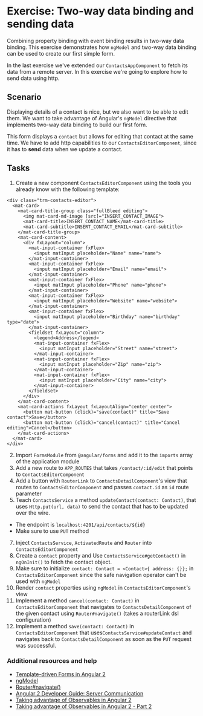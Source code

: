 # Exercise: Two-way data binding and sending data

Combining property binding with event binding results in two-way data binding. This exercise demonstrates how `ngModel` and two-way data binding can be used to create our first simple form.

In the last exercise we've extended our `ContactsAppComponent` to fetch its data from a remote server. In this exercise we're going to explore how to send data using http.

## Scenario

Displaying details of a contact is nice, but we also want to be able to edit them. We want to take advantage of Angular's `ngModel` directive that implements two-way data binding to build our first form.

This form displays a `contact` but allows for editing that contact at the same time. We have to add http capabilities to our `ContactsEditorComponent`, since it has to **send** data when we update a contact.

## Tasks

1. Create a new component `ContactsEditorComponent` using the tools you already know with the following template:

  ```
  <div class="trm-contacts-editor">
    <mat-card>
      <mat-card-title-group class="fullBleed editing">
        <img mat-card-md-image [src]="INSERT_CONTACT_IMAGE">
        <mat-card-title>INSERT_CONTACT_NAME</mat-card-title>
        <mat-card-subtitle>INSERT_CONTACT_EMAIL</mat-card-subtitle>
      </mat-card-title-group>
      <mat-card-content>
        <div fxLayout="column">
          <mat-input-container fxFlex>
            <input matInput placeholder="Name" name="name">
          </mat-input-container>
          <mat-input-container fxFlex>
            <input matInput placeholder="Email" name="email">
          </mat-input-container>
          <mat-input-container fxFlex>
            <input matInput placeholder="Phone" name="phone">
          </mat-input-container>
          <mat-input-container fxFlex>
            <input matInput placeholder="Website" name="website">
          </mat-input-container>
          <mat-input-container fxFlex>
            <input matInput placeholder="Birthday" name="birthday" type="date">
          </mat-input-container>
          <fieldset fxLayout="column">
            <legend>Address</legend>
            <mat-input-container fxFlex>
              <input matInput placeholder="Street" name="street">
            </mat-input-container>
            <mat-input-container fxFlex>
              <input matInput placeholder="Zip" name="zip">
            </mat-input-container>
            <mat-input-container fxFlex>
              <input matInput placeholder="City" name="city">
            </mat-input-container>
          </fieldset>
        </div>
      </mat-card-content>
      <mat-card-actions fxLayout fxLayoutAlign="center center">
        <button mat-button (click)="save(contact)" title="Save contact">Save</button>
        <button mat-button (click)="cancel(contact)" title="Cancel editing">Cancel</button>
      </mat-card-actions>
    </mat-card>
  </div>
  ```
2. Import `FormsModule` from `@angular/forms` and add it to the `imports` array of the application module
3. Add a new route to `APP_ROUTES` that takes `/contact/:id/edit` that points to `ContactsEditorComponent`
4. Add a button with `RouterLink` to `ContactsDetailComponent`'s view that routes to `ContactsEditorComponent` and passes `contact.id` as `id` route parameter
6. Teach `ContactsService` a method `updateContact(contact: Contact)`, that uses `Http.put(url, data)` to send the contact that has to be updated over the wire.

  - The endpoint is `localhost:4201/api/contacts/${id}`
  - Make sure to use `PUT` method

7. Inject `ContactsService`, `ActivatedRoute` and `Router` into `ContactsEditorComponent`
8. Create a `contact` property and Use `ContactsService#getContact()` in `ngOnInit()` to fetch the contact object.
9. Make sure to initialize `contact: Contact = <Contact>{ address: {}};` in `ContactsEditorComponent` since the safe navigation operator can't be used with `ngModel`
10. Render `contact` properties using `ngModel` in `ContactsEditorComponent`'s view
11. Implement a method `cancel(contact: Contact)` in `ContactsEditorComponent` that navigates to `ContactsDetailComponent` of the given contact using `Router#navigate()` (takes a routerLink dsl configuration)
12. Implement a method `save(contact: Contact)` in `ContactsEditorComponent` that uses`ContactsService#updateContact` and navigates back to `ContactsDetailComponent` as soon as the `PUT` request was successful.


### Additional resources and help

- [Template-driven Forms in Angular 2](http://blog.thoughtram.io/angular/2016/03/21/template-driven-forms-in-angular-2.html)
- [ngModel](https://angular.io/docs/ts/latest/api/common/index/NgModel-directive.html)
- [Router#navigate()](https://angular.io/docs/ts/latest/api/router/index/Router-class.html#!#navigate-anchor)
- [Angular 2 Developer Guide: Server Communication](https://angular.io/docs/ts/latest/guide/server-communication.html)
- [Taking advantage of Observables in Angular 2](http://blog.thoughtram.io/angular/2016/01/06/taking-advantage-of-observables-in-angular2.html)
- [Taking advantage of Observables in Angular 2 - Part 2](http://blog.thoughtram.io/angular/2016/01/07/taking-advantage-of-observables-in-angular2-pt2.html)
